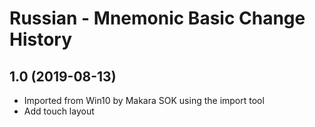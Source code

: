 Russian - Mnemonic Basic Change History
====================

1.0 (2019-08-13)
----------------
* Imported from Win10 by Makara SOK using the import tool
* Add touch layout
